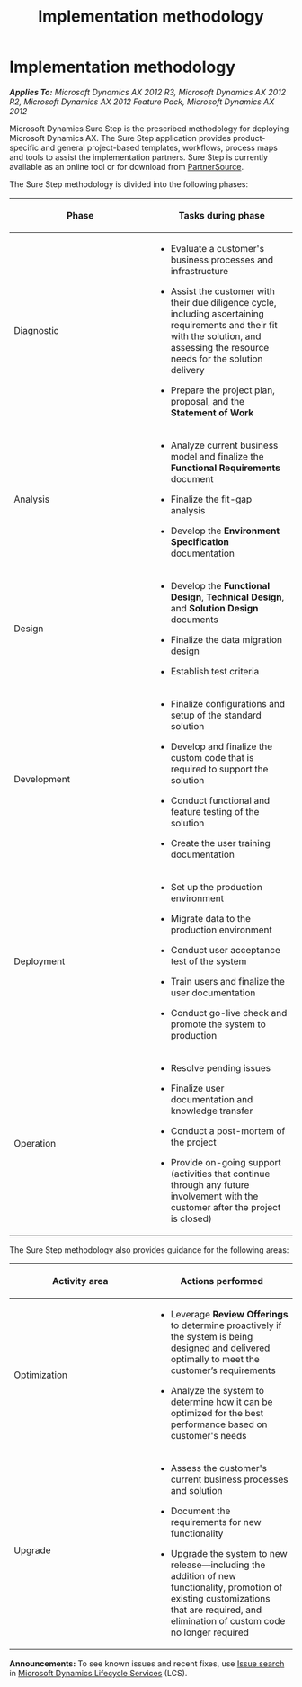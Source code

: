﻿---
title: Implementation methodology
TOCTitle: Implementation methodology
ms:assetid: 0d83de72-38be-49af-99c9-25e82ce52c4c
ms:mtpsurl: https://technet.microsoft.com/en-us/library/Aa496439(v=AX.60)
ms:contentKeyID: 35132539
ms.date: 04/18/2014
mtps_version: v=AX.60
---

# Implementation methodology 


_**Applies To:** Microsoft Dynamics AX 2012 R3, Microsoft Dynamics AX 2012 R2, Microsoft Dynamics AX 2012 Feature Pack, Microsoft Dynamics AX 2012_

Microsoft Dynamics Sure Step is the prescribed methodology for deploying Microsoft Dynamics AX. The Sure Step application provides product-specific and general project-based templates, workflows, process maps and tools to assist the implementation partners. Sure Step is currently available as an online tool or for download from [PartnerSource](http://go.microsoft.com/fwlink/?linkid=215499).

The Sure Step methodology is divided into the following phases:

<table>
<colgroup>
<col style="width: 50%" />
<col style="width: 50%" />
</colgroup>
<thead>
<tr class="header">
<th><p>Phase</p></th>
<th><p>Tasks during phase</p></th>
</tr>
</thead>
<tbody>
<tr class="odd">
<td><p>Diagnostic</p></td>
<td><ul>
<li><p>Evaluate a customer's business processes and infrastructure</p></li>
<li><p>Assist the customer with their due diligence cycle, including ascertaining requirements and their fit with the solution, and assessing the resource needs for the solution delivery</p></li>
<li><p>Prepare the project plan, proposal, and the <strong>Statement of Work</strong></p></li>
</ul></td>
</tr>
<tr class="even">
<td><p>Analysis</p></td>
<td><ul>
<li><p>Analyze current business model and finalize the <strong>Functional Requirements</strong> document</p></li>
<li><p>Finalize the fit-gap analysis</p></li>
<li><p>Develop the <strong>Environment Specification</strong> documentation</p></li>
</ul></td>
</tr>
<tr class="odd">
<td><p>Design</p></td>
<td><ul>
<li><p>Develop the <strong>Functional Design</strong>, <strong>Technical Design</strong>, and <strong>Solution Design</strong> documents</p></li>
<li><p>Finalize the data migration design</p></li>
<li><p>Establish test criteria</p></li>
</ul></td>
</tr>
<tr class="even">
<td><p>Development</p></td>
<td><ul>
<li><p>Finalize configurations and setup of the standard solution</p></li>
<li><p>Develop and finalize the custom code that is required to support the solution</p></li>
<li><p>Conduct functional and feature testing of the solution</p></li>
<li><p>Create the user training documentation</p></li>
</ul></td>
</tr>
<tr class="odd">
<td><p>Deployment</p></td>
<td><ul>
<li><p>Set up the production environment</p></li>
<li><p>Migrate data to the production environment</p></li>
<li><p>Conduct user acceptance test of the system</p></li>
<li><p>Train users and finalize the user documentation</p></li>
<li><p>Conduct go-live check and promote the system to production</p></li>
</ul></td>
</tr>
<tr class="even">
<td><p>Operation</p></td>
<td><ul>
<li><p>Resolve pending issues</p></li>
<li><p>Finalize user documentation and knowledge transfer</p></li>
<li><p>Conduct a post-mortem of the project</p></li>
<li><p>Provide on-going support (activities that continue through any future involvement with the customer after the project is closed)</p></li>
</ul>
<p></p></td>
</tr>
</tbody>
</table>


The Sure Step methodology also provides guidance for the following areas:

<table>
<colgroup>
<col style="width: 50%" />
<col style="width: 50%" />
</colgroup>
<thead>
<tr class="header">
<th><p>Activity area</p></th>
<th><p>Actions performed</p></th>
</tr>
</thead>
<tbody>
<tr class="odd">
<td><p>Optimization</p></td>
<td><ul>
<li><p>Leverage <strong>Review Offerings</strong> to determine proactively if the system is being designed and delivered optimally to meet the customer’s requirements</p></li>
<li><p>Analyze the system to determine how it can be optimized for the best performance based on customer's needs</p></li>
</ul></td>
</tr>
<tr class="even">
<td><p>Upgrade</p></td>
<td><ul>
<li><p>Assess the customer's current business processes and solution</p></li>
<li><p>Document the requirements for new functionality</p></li>
<li><p>Upgrade the system to new release—including the addition of new functionality, promotion of existing customizations that are required, and elimination of custom code no longer required</p></li>
</ul></td>
</tr>
</tbody>
</table>

  
**Announcements:** To see known issues and recent fixes, use [Issue search](http://go.microsoft.com/fwlink/?linkid=389258) in [Microsoft Dynamics Lifecycle Services](http://go.microsoft.com/fwlink/?linkid=306505) (LCS).

